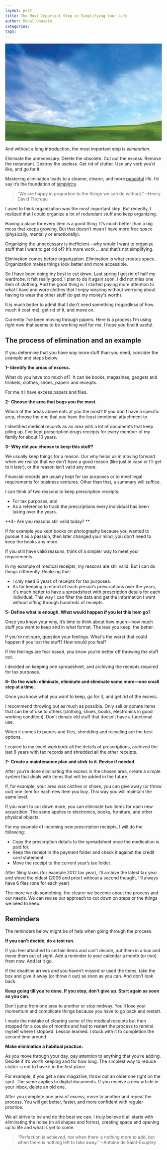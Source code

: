 ```yaml
---
layout: post
title: The Most Important Step in Simplifying Your Life
author: Manal Ghosain
categories:
tags:
---
```


![Clear space](/images/space.jpg)

And without a long introduction, the most important step is _elimination._

Eliminate the unnecessary. Delete the obsolete. Cut out the excess. Remove the redundant. Destroy the useless. Get rid of clutter. Use any verb you’d like, and go for it.

Mastering elimination leads to a cleaner, clearer, and more [peaceful](/peace-of-less/) life. I’d say it’s the foundation of [simplicity](/in-praise-of-simplicity-in-life-and-the-universe/).

> “We are happy in proportion to the things we can do without.” ~Henry David Thoreau

I used to think organization was the most important step. But recently, I realized that I could organize a lot of redundant stuff and keep organizing.

Having a place for every item is a good thing. It’s much better than a big mess that keeps growing. But that doesn’t mean I have more free space (physically, mentally or emotionally).

Organizing the unnecessary is inefficient—why would I want to organize stuff that I want to get rid of? It’s more work … and that’s not simplifying.

Elimination comes before organization. Elimination is what creates space. Organization makes things look better and more accessible.

So I have been doing my best to cut down. Last spring I got rid of half my wardrobe. It felt really good. I plan to do it again soon. I did not miss one item of clothing. And the good thing is: I started paying more attention to what I have and wore clothes that I enjoy wearing without worrying about having to wear the other stuff (to get my money's worth).

It is much better to admit that I don’t need something (regardless of how much it cost me), get rid of it, and move on.

Currently I've been moving through papers. Here is a process I’m using right now that seems to be working well for me. I hope you find it useful.

## The process of elimination and an example

If you determine that you have way more stuff than you need, consider the example and steps below.

**1- Identify the areas of excess.**

What do you have too much of?  It can be books, magazines, gadgets and trinkets, clothes, shoes, papers and receipts.

For me it I have excess papers and files.

**2- Choose the area that bugs you the most.**

Which of the areas above eats at you the most? If you don’t have a specific area, choose the one that you have the least emotional attachment to.

I identified medical records as an area with a lot of documents that keep piling up. I've kept prescription drugs receipts for every member of my family for about 10 years.

**3- Why did you choose to keep this stuff?**

We usually keep things for a reason. Our why helps us in moving forward when we realize that we don’t have a good reason (like just in case or I’ll get to it later), or the reason isn’t valid any more.

Financial records are usually kept for tax purposes or to meet legal requirements for business ventures. Other than that, a summary will suffice.

I can think of two reasons to keep prescription receipts:

  * For tax purposes, and
  * As a reference to track the prescriptions every individual has been taking over the years.

**4- Are you reasons still valid today? **

If for example you kept books on photography because you wanted to pursue it as a passion, then later changed your mind, you don’t need to keep the books any more.

If you still have valid reasons, think of a simpler way to meet your requirements.

In my example of medical receipts, my reasons are still valid. But I can do things differently. Realizing that:

  * I only need 6 years of receipts for tax purposes.
  * As for keeping a record of each person’s prescriptions over the years, it's much better to have a spreadsheet with prescription details for each individual. This way I can filter the data and get the information I want without sifting through hundreds of receipts.

**5- Define what is enough. What would happen if you let this item go?**

Once you know your why, it’s time to think about how much—how much stuff you want to keep and in what format. The less you keep, the better.

If you’re not sure, question your feelings. What's the worst that could happen if you lost the stuff? How would you feel?

If the feelings are fear based, you know you’re better off throwing the stuff out.

I decided on keeping one spreadsheet, and archiving the receipts required for tax purposes.

**6- Do the work: eliminate, eliminate and eliminate some more—one small step at a time.**

Once you know what you want to keep, go for it, and get rid of the excess.

I recommend throwing out as much as possible. Only sell or donate items that can be of use to others (clothing, shoes, books, electronics in good working condition). Don’t donate old stuff that doesn’t have a functional use.

When it comes to papers and files, shredding and recycling are the best options.

I copied to my excel workbook all the details of prescriptions, archived the last 6 years with tax records and shredded all the other receipts.

**7- Create a maintenance plan and stick to it. Revise if needed.**

After you’re done eliminating the excess in the chosen area, create a simple system that deals with items that will be added in the future.

If, for example, your area was clothes or shoes, you can give away (or throw out) one item for each new item you buy. This way you will maintain the same level.

If you want to cut down more, you can eliminate two items for each new acquisition. The same applies to electronics, books, furniture, and other physical objects.

For my example of incoming new prescription receipts, I will do the following:

  * Copy the prescription details to the spreadsheet once the medication is paid for.
  * Keep the receipt in the payment folder and check it against the credit card statement.
  * Move the receipt to the current year’s tax folder.

After filing taxes (for example 2012 tax year), I’ll archive the latest tax year and shred the oldest (2006 and prior) without a second thought. I’ll always have 6 files (one for each year).

The more we do something, the clearer we become about the process and our needs. We can revise our approach to cut down on steps or the things we need to keep.

## Reminders

The reminders below might be of help when going through the process.

**If you can’t decide, do a test run.**

If you feel attached to certain items and can’t decide, put them in a box and move them out of sight. Add a reminder to your calendar a month (or two) from now. And let it go.

If the deadline arrives and you haven’t missed or used the items, take the box and give it away (or throw it out) as soon as you can. And don’t look back.

**Keep going till you’re done. If you stop, don’t give up. Start again as soon as you can.**

Don’t jump from one area to another or stop midway. You’ll lose your momentum and complicate things because you have to go back and restart.

I made the mistake of clearing some of the medical receipts but then stopped for a couple of months and had to restart the process to remind myself where I stopped. Lesson learned. I stuck with it to completion the second time around.

**Make elimination a habitual practice.**

As you move through your day, pay attention to anything that you’re adding. Decide if it’s worth keeping and for how long. The simplest way to reduce clutter is not to have it in the first place.

For example, if you get a new magazine, throw out an older one right on the spot. The same applies to digital documents. If you receive a new article in your inbox, delete an old one.

After you complete one area of excess, move to another and repeat the process. You will get better, faster, and more confident with regular practice.

We all strive to be and do the best we can. I truly believe it all starts with eliminating the noise (in all shapes and forms), creating space and opening up to life and what is yet to come.

> “Perfection is achieved, not when there is nothing more to add, but when there is nothing left to take away.” ~Antoine de Saint-Exupéry
